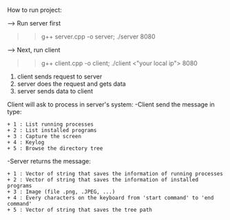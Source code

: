 How to run project:

--> Run server first
>> g++ server.cpp -o server; ./server 8080

--> Next, run client
>> g++ client.cpp -o client; ./client <"your local ip"> 8080

1. client sends request to server
2. server does the request and gets data 
3. server sends data to client


Client will ask to process in server's system:
-Client send the message in type:

    + 1 : List running processes
    + 2 : List installed programs
    + 3 : Capture the screen
    + 4 : Keylog
    + 5 : Browse the directory tree

-Server returns the message:

    + 1 : Vector of string that saves the information of running processes
    + 2 : Vector of string that saves the information of installed programs
    + 3 : Image (file .png, .JPEG, ...)
    + 4 : Every characters on the keyboard from 'start command' to 'end command'
    + 5 : Vector of string that saves the tree path